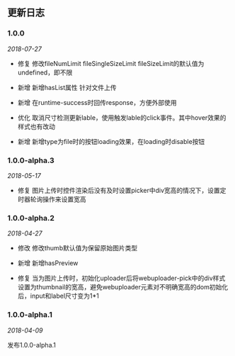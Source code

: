 ## 更新日志

### 1.0.0

*2018-07-27*

- 修复 修改fileNumLimit fileSingleSizeLimit fileSizeLimit的默认值为undefined，即不限

- 新增 新增hasList属性 针对文件上传

- 新增 在runtime-success时回传response，方便外部使用

- 优化 取消尺寸检测更新lable，使用触发lable的click事件。其中hover效果的样式也有改动

- 新增 新增type为file时的按钮loading效果，在loading时disable按钮

### 1.0.0-alpha.3

*2018-05-17*

- 修复 图片上传时控件渲染后没有及时设置picker中div宽高的情况下，设置定时器轮询操作来设置宽高

### 1.0.0-alpha.2

*2018-04-27*

- 修改 修改thumb默认值为保留原始图片类型

- 新增 新增hasPreview

- 修复 当为图片上传时，初始化uploader后将webuploader-pick中的div样式设置为thumbnail的宽高，避免webuploader元素对不明确宽高的dom初始化后，input和label尺寸变为1*1

### 1.0.0-alpha.1

*2018-04-09*

发布1.0.0-alpha.1